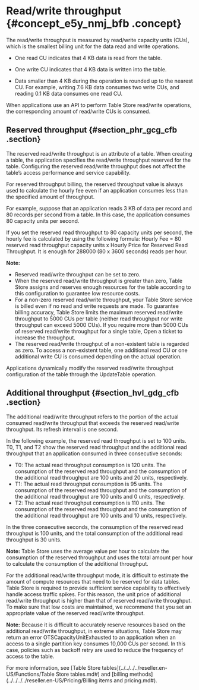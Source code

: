 # Read/write throughput {#concept_e5y_nmj_bfb .concept}

The read/write throughput is measured by read/write capacity units \(CUs\), which is the smallest billing unit for the data read and write operations.

-   One read CU indicates that 4 KB data is read from the table.

-   One write CU indicates that 4 KB data is written into the table.

-   Data smaller than 4 KB during the operation is rounded up to the nearest CU. For example, writing 7.6 KB data consumes two write CUs, and reading 0.1 KB data consumes one read CU.


When applications use an API to perform Table Store read/write operations, the corresponding amount of read/write CUs is consumed.

## Reserved throughput {#section_phr_gcg_cfb .section}

The reserved read/write throughput is an attribute of a table. When creating a table, the application specifies the read/write throughput reserved for the table. Configuring the reserved read/write throughput does not affect the table’s access performance and service capability.

For reserved throughput billing, the reserved throughput value is always used to calculate the hourly fee even if an application consumes less than the specified amount of throughput.

For example, suppose that an application reads 3 KB of data per record and 80 records per second from a table. In this case, the application consumes 80 capacity units per second.

If you set the reserved read throughput to 80 capacity units per second, the hourly fee is calculated by using the following formula: Hourly Fee = 80 reserved read throughput capacity units x Hourly Price for Reserved Read Throughput. It is enough for 288000 \(80 x 3600 seconds\) reads per hour.

**Note:** 

-   Reserved read/write throughput can be set to zero.
-   When the reserved read/write throughput is greater than zero, Table Store assigns and reserves enough resources for the table according to this configuration to guarantee low resource costs.
-   For a non-zero reserved read/write throughput, your Table Store service is billed even if no read and write requests are made. To guarantee billing accuracy, Table Store limits the maximum reserved read/write throughput to 5000 CUs per table \(neither read throughput nor write throughput can exceed 5000 CUs\). If you require more than 5000 CUs of reserved read/write throughput for a single table, Open a ticket to increase the throughput.
-   The reserved read/write throughput of a non-existent table is regarded as zero. To access a non-existent table, one additional read CU or one additional write CU is consumed depending on the actual operation.

Applications dynamically modify the reserved read/write throughput configuration of the table through the UpdateTable operation.

## Additional throughput {#section_hvl_gdg_cfb .section}

The additional read/write throughput refers to the portion of the actual consumed read/write throughput that exceeds the reserved read/write throughput. Its refresh interval is one second.

In the following example, the reserved read throughput is set to 100 units. T0, T1, and T2 show the reserved read throughput and the additional read throughput that an application consumed in three consecutive seconds:

-   T0: The actual read throughput consumption is 120 units. The consumption of the reserved read throughput and the consumption of the additional read throughput are 100 units and 20 units, respectively.
-   T1: The actual read throughput consumption is 95 units. The consumption of the reserved read throughput and the consumption of the additional read throughput are 100 units and 0 units, respectively.
-   T2: The actual read throughput consumption is 110 units. The consumption of the reserved read throughput and the consumption of the additional read throughput are 100 units and 10 units, respectively.

In the three consecutive seconds, the consumption of the reserved read throughput is 100 units, and the total consumption of the additional read throughput is 30 units.

**Note:** Table Store uses the average value per hour to calculate the consumption of the reserved throughput and uses the total amount per hour to calculate the consumption of the additional throughput.

For the additional read/write throughput mode, it is difficult to estimate the amount of compute resources that need to be reserved for data tables. Table Store is required to provide sufficient service capability to effectively handle access traffic spikes. For this reason, the unit price of additional read/write throughput is higher than that of reserved read/write throughput. To make sure that low costs are maintained, we recommend that you set an appropriate value of the reserved read/write throughput.

**Note:** Because it is difficult to accurately reserve resources based on the additional read/write throughput, in extreme situations, Table Store may return an error OTSCapacityUnitExhausted to an application when an access to a single partition key consumes 10,000 CUs per second. In this case, policies such as backoff retry are used to reduce the frequency of access to the table.

For more information, see [Table Store tables](../../../../reseller.en-US/Functions/Table Store tables.md#) and [billing methods](../../../../reseller.en-US/Pricing/Billing items and pricing.md#).

